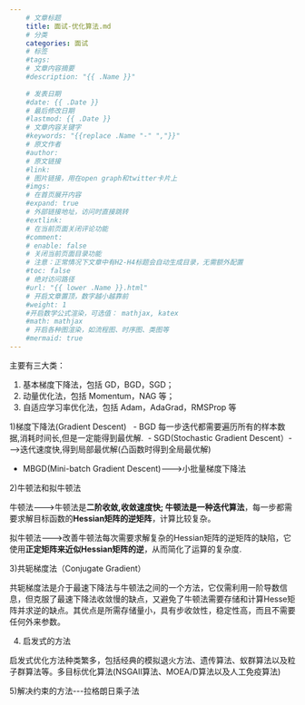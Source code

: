 ```yaml
---
    # 文章标题
    title: 面试-优化算法.md
    # 分类
    categories: 面试
    # 标签
    #tags:
    # 文章内容摘要
    #description: "{{ .Name }}"
    
    # 发表日期
    #date: {{ .Date }}
    # 最后修改日期
    #lastmod: {{ .Date }}
    # 文章内容关键字
    #keywords: "{{replace .Name "-" ","}}"
    # 原文作者
    #author:
    # 原文链接
    #link:
    # 图片链接，用在open graph和twitter卡片上
    #imgs:
    # 在首页展开内容
    #expand: true
    # 外部链接地址，访问时直接跳转
    #extlink:
    # 在当前页面关闭评论功能
    #comment:
    # enable: false
    # 关闭当前页面目录功能
    # 注意：正常情况下文章中有H2-H4标题会自动生成目录，无需额外配置
    #toc: false
    # 绝对访问路径
    #url: "{{ lower .Name }}.html"
    # 开启文章置顶，数字越小越靠前
    #weight: 1
    #开启数学公式渲染，可选值： mathjax, katex
    #math: mathjax
    # 开启各种图渲染，如流程图、时序图、类图等
    #mermaid: true
--- 
```





主要有三大类：

1. 基本梯度下降法，包括 GD，BGD，SGD；
2. 动量优化法，包括 Momentum，NAG 等；
3. 自适应学习率优化法，包括 Adam，AdaGrad，RMSProp 等





1)梯度下降法(Gradient Descent)
  - BGD
每一步迭代都需要遍历所有的样本数据,消耗时间长,但是一定能得到最优解.
 - SGD(Stochastic Gradient Descent）--->迭代速度快,得到局部最优解(凸函数时得到全局最优解)
- MBGD(Mini-batch Gradient Descent)--->小批量梯度下降法

2)牛顿法和拟牛顿法

牛顿法--->牛顿法是**二阶收敛,收敛速度快; 牛顿法是一种迭代算法**，每一步都需要求解目标函数的**Hessian矩阵的逆矩阵**，计算比较复杂。

拟牛顿法--->改善牛顿法每次需要求解复杂的Hessian矩阵的逆矩阵的缺陷，它使用**正定矩阵来近似Hessian矩阵的逆**，从而简化了运算的复杂度.

3)共轭梯度法（Conjugate Gradient）

共轭梯度法是介于最速下降法与牛顿法之间的一个方法，它仅需利用一阶导数信息，但克服了最速下降法收敛慢的缺点，又避免了牛顿法需要存储和计算Hesse矩阵并求逆的缺点。其优点是所需存储量小，具有步收敛性，稳定性高，而且不需要任何外来参数。

4) 启发式的方法

启发式优化方法种类繁多，包括经典的模拟退火方法、遗传算法、蚁群算法以及粒子群算法等。多目标优化算法(NSGAII算法、MOEA/D算法以及人工免疫算法)

5)解决约束的方法---拉格朗日乘子法

